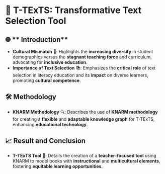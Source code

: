 
# 📘 T-TExTS: Transformative Text Selection Tool

## 🌐 ** Introduction**
- **Cultural Mismatch** 🤝: Highlights the **increasing diversity** in student demographics versus the **stagnant teaching force** and curriculum, advocating for **inclusive education**.
- **Importance of Text Selection** 📚: Emphasizes the **critical role** of text selection in literacy education and its **impact** on diverse learners, promoting **cultural competence**.

## 🛠 **Methodology**
- **KNARM Methodology** 🔍: Describes the use of **KNARM methodology** for creating a **flexible** and **adaptable knowledge graph** for T-TExTS, enhancing **educational technology**.

## 📈 **Result and Conclusion**
- **T-TExTS Tool** 🧰: Details the creation of a **teacher-focused tool** using KNARM to model books with **instructional** and **multicultural elements**, fostering **equitable learning opportunities**.
```
